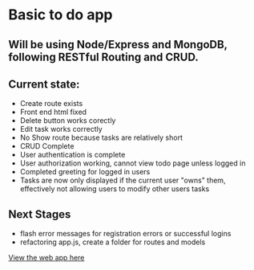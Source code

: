 # Basic to do app 

## Will be using Node/Express and MongoDB, following  RESTful Routing and CRUD.

## Current state:
* Create route exists
* Front end html fixed
* Delete button works corectly
* Edit task works correctly
* No Show route because tasks are relatively short
* CRUD Complete
* User authentication is complete
* User authorization working, cannot view todo page unless logged in
* Completed greeting for logged in users
* Tasks are now only displayed if the current user "owns" them, effectively not allowing  users to  modify other users tasks

## Next Stages
* flash error messages for registration errors or successful logins
* refactoring app.js, create a folder for routes and models

[View the web app here](#)

